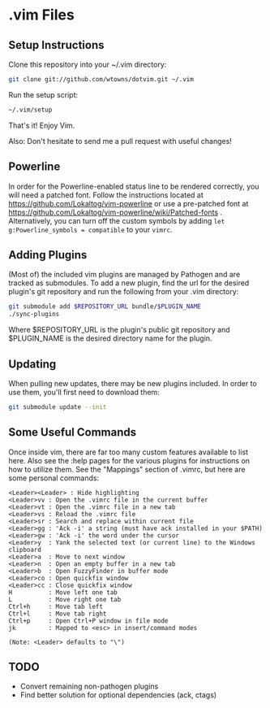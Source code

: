 # .vim Files

## Setup Instructions

Clone this repository into your ~/.vim directory:
```bash
git clone git://github.com/wtowns/dotvim.git ~/.vim
```

Run the setup script:
```bash
~/.vim/setup
```

That's it!  Enjoy Vim.

Also: Don't hesitate to send me a pull request with useful changes!

## Powerline

In order for the Powerline-enabled status line to be rendered correctly, you
will need a patched font.  Follow the instructions located at
https://github.com/Lokaltog/vim-powerline or use a pre-patched font at
https://github.com/Lokaltog/vim-powerline/wiki/Patched-fonts .
Alternatively, you can turn off the custom symbols by adding
``let g:Powerline_symbols = compatible`` to your ``vimrc``.

## Adding Plugins

(Most of) the included vim plugins are managed by Pathogen and are
tracked as submodules.  To add a new plugin, find the url for the
desired plugin's git repository and run the following from your .vim
directory:
```bash
git submodule add $REPOSITORY_URL bundle/$PLUGIN_NAME
./sync-plugins
```
Where $REPOSITORY\_URL is the plugin's public git repository and
$PLUGIN\_NAME is the desired directory name for the plugin.

## Updating

When pulling new updates, there may be new plugins included.  In order to use
them, you'll first need to download them:
```bash
git submodule update --init
```

## Some Useful Commands

Once inside vim, there are far too many custom features available to list here.
Also see the :help pages for the various plugins for instructions on how to
utilize them.  See the "Mappings" section of .vimrc, but here are some personal
commands:

```
<Leader><Leader> : Hide highlighting
<Leader>vv : Open the .vimrc file in the current buffer
<Leader>vt : Open the .vimrc file in a new tab
<Leader>vs : Reload the .vimrc file
<Leader>sr : Search and replace within current file
<Leader>gg : 'Ack -i' a string (must have ack installed in your $PATH)
<Leader>gw : 'Ack -i' the word under the cursor
<Leader>y  : Yank the selected text (or current line) to the Windows clipboard
<Leader>a  : Move to next window
<Leader>n  : Open an empty buffer in a new tab
<Leader>b  : Open FuzzyFinder in buffer mode
<Leader>co : Open quickfix window
<Leader>cc : Close quickfix window
H          : Move left one tab
L          : Move right one tab
Ctrl+h     : Move tab left
Ctrl+l     : Move tab right
Ctrl+p     : Open Ctrl+P window in file mode
jk         : Mapped to <esc> in insert/command modes

(Note: <Leader> defaults to "\")
```

## TODO

* Convert remaining non-pathogen plugins
* Find better solution for optional dependencies (ack, ctags)
